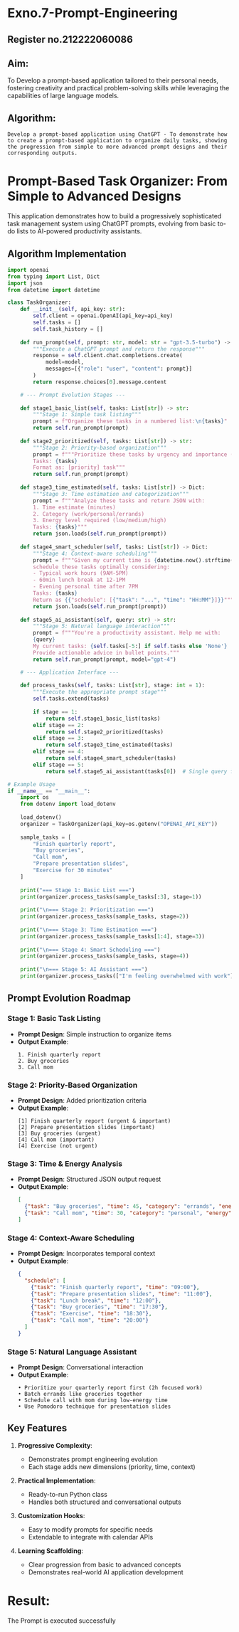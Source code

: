 # Exno.7-Prompt-Engineering

## Register no.212222060086
## Aim:
   To Develop a prompt-based application tailored to their personal needs, fostering creativity and practical problem-solving skills while leveraging the capabilities of large language models.

## Algorithm:
    Develop a prompt-based application using ChatGPT - To demonstrate how to create a prompt-based application to organize daily tasks, showing the progression from simple to more advanced prompt designs and their corresponding outputs.
# **Prompt-Based Task Organizer: From Simple to Advanced Designs**

This application demonstrates how to build a progressively sophisticated task management system using ChatGPT prompts, evolving from basic to-do lists to AI-powered productivity assistants.

## **Algorithm Implementation**

```python
import openai
from typing import List, Dict
import json
from datetime import datetime

class TaskOrganizer:
    def __init__(self, api_key: str):
        self.client = openai.OpenAI(api_key=api_key)
        self.tasks = []
        self.task_history = []
    
    def run_prompt(self, prompt: str, model: str = "gpt-3.5-turbo") -> str:
        """Execute a ChatGPT prompt and return the response"""
        response = self.client.chat.completions.create(
            model=model,
            messages=[{"role": "user", "content": prompt}]
        )
        return response.choices[0].message.content

    # --- Prompt Evolution Stages ---
    
    def stage1_basic_list(self, tasks: List[str]) -> str:
        """Stage 1: Simple task listing"""
        prompt = f"Organize these tasks in a numbered list:\n{tasks}"
        return self.run_prompt(prompt)
    
    def stage2_prioritized(self, tasks: List[str]) -> str:
        """Stage 2: Priority-based organization"""
        prompt = f"""Prioritize these tasks by urgency and importance (1-4 scale):
        Tasks: {tasks}
        Format as: [priority] task"""
        return self.run_prompt(prompt)
    
    def stage3_time_estimated(self, tasks: List[str]) -> Dict:
        """Stage 3: Time estimation and categorization"""
        prompt = f"""Analyze these tasks and return JSON with:
        1. Time estimate (minutes)
        2. Category (work/personal/errands)
        3. Energy level required (low/medium/high)
        Tasks: {tasks}"""
        return json.loads(self.run_prompt(prompt))
    
    def stage4_smart_scheduler(self, tasks: List[str]) -> Dict:
        """Stage 4: Context-aware scheduling"""
        prompt = f"""Given my current time is {datetime.now().strftime('%H:%M')}, 
        schedule these tasks optimally considering:
        - Typical work hours (9AM-5PM)
        - 60min lunch break at 12-1PM
        - Evening personal time after 7PM
        Tasks: {tasks}
        Return as {{"schedule": [{"task": "...", "time": "HH:MM"}]}}"""
        return json.loads(self.run_prompt(prompt))
    
    def stage5_ai_assistant(self, query: str) -> str:
        """Stage 5: Natural language interaction"""
        prompt = f"""You're a productivity assistant. Help me with:
        {query}
        My current tasks: {self.tasks[-5:] if self.tasks else 'None'}
        Provide actionable advice in bullet points."""
        return self.run_prompt(prompt, model="gpt-4")

    # --- Application Interface ---
    
    def process_tasks(self, tasks: List[str], stage: int = 1):
        """Execute the appropriate prompt stage"""
        self.tasks.extend(tasks)
        
        if stage == 1:
            return self.stage1_basic_list(tasks)
        elif stage == 2:
            return self.stage2_prioritized(tasks)
        elif stage == 3:
            return self.stage3_time_estimated(tasks)
        elif stage == 4:
            return self.stage4_smart_scheduler(tasks)
        elif stage == 5:
            return self.stage5_ai_assistant(tasks[0])  # Single query for stage 5

# Example Usage
if __name__ == "__main__":
    import os
    from dotenv import load_dotenv
    
    load_dotenv()
    organizer = TaskOrganizer(api_key=os.getenv("OPENAI_API_KEY"))
    
    sample_tasks = [
        "Finish quarterly report",
        "Buy groceries",
        "Call mom",
        "Prepare presentation slides",
        "Exercise for 30 minutes"
    ]
    
    print("=== Stage 1: Basic List ===")
    print(organizer.process_tasks(sample_tasks[:3], stage=1))
    
    print("\n=== Stage 2: Prioritization ===")
    print(organizer.process_tasks(sample_tasks, stage=2))
    
    print("\n=== Stage 3: Time Estimation ===")
    print(organizer.process_tasks(sample_tasks[1:4], stage=3))
    
    print("\n=== Stage 4: Smart Scheduling ===")
    print(organizer.process_tasks(sample_tasks, stage=4))
    
    print("\n=== Stage 5: AI Assistant ===")
    print(organizer.process_tasks(["I'm feeling overwhelmed with work"], stage=5))
```

## **Prompt Evolution Roadmap**

### **Stage 1: Basic Task Listing**
- **Prompt Design**: Simple instruction to organize items
- **Output Example**:
  ```
  1. Finish quarterly report
  2. Buy groceries
  3. Call mom
  ```

### **Stage 2: Priority-Based Organization**
- **Prompt Design**: Added prioritization criteria
- **Output Example**:
  ```
  [1] Finish quarterly report (urgent & important)
  [2] Prepare presentation slides (important)
  [3] Buy groceries (urgent)
  [4] Call mom (important)
  [4] Exercise (not urgent)
  ```

### **Stage 3: Time & Energy Analysis**
- **Prompt Design**: Structured JSON output request
- **Output Example**:
  ```json
  [
    {"task": "Buy groceries", "time": 45, "category": "errands", "energy": "medium"},
    {"task": "Call mom", "time": 30, "category": "personal", "energy": "low"}
  ]
  ```

### **Stage 4: Context-Aware Scheduling**
- **Prompt Design**: Incorporates temporal context
- **Output Example**:
  ```json
  {
    "schedule": [
      {"task": "Finish quarterly report", "time": "09:00"},
      {"task": "Prepare presentation slides", "time": "11:00"},
      {"task": "Lunch break", "time": "12:00"},
      {"task": "Buy groceries", "time": "17:30"},
      {"task": "Exercise", "time": "18:30"},
      {"task": "Call mom", "time": "20:00"}
    ]
  }
  ```

### **Stage 5: Natural Language Assistant**
- **Prompt Design**: Conversational interaction
- **Output Example**:
  ```
  • Prioritize your quarterly report first (2h focused work)
  • Batch errands like groceries together 
  • Schedule call with mom during low-energy time
  • Use Pomodoro technique for presentation slides
  ```

## **Key Features**

1. **Progressive Complexity**:
   - Demonstrates prompt engineering evolution
   - Each stage adds new dimensions (priority, time, context)

2. **Practical Implementation**:
   - Ready-to-run Python class
   - Handles both structured and conversational outputs

3. **Customization Hooks**:
   - Easy to modify prompts for specific needs
   - Extendable to integrate with calendar APIs

4. **Learning Scaffolding**:
   - Clear progression from basic to advanced concepts
   - Demonstrates real-world AI application development



# Result:
The Prompt is executed successfully


